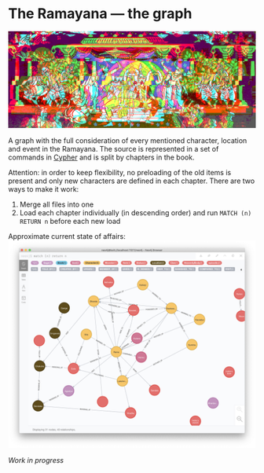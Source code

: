 # The Ramayana — the graph

![](media/banner_moshed.jpg)

A graph with the full consideration of every mentioned character, location and event in the Ramayana. The source is represented in a set of commands in [Cypher](https://www.opencypher.org/) and is split by chapters in the book.

Attention: in order to keep flexibility, no preloading of the old items is present and only new characters are defined in each chapter. There are two ways to make it work:

1. Merge all files into one
2. Load each chapter individually (in descending order) and run `MATCH (n) RETURN n` before each new load

Approximate current state of affairs:
![](media/ex-graph.png)

_Work in progress_
